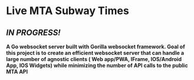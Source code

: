 # Live MTA Subway Times 

## *IN PROGRESS!*

**A Go websocket server built with Gorilla websocket framework. Goal of this project is to create an efficient websocket server that can handle a large number of agnostic clients ( Web app/PWA, IFrame, IOS/Android App, IOS Widgets) while minimizing the number of API calls to the public MTA API**
